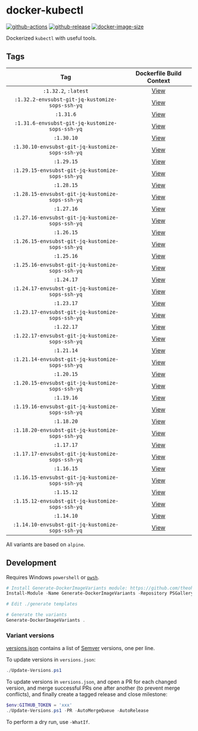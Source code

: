# docker-kubectl

[![github-actions](https://github.com/theohbrothers/docker-kubectl/actions/workflows/ci-master-pr.yml/badge.svg?branch=master)](https://github.com/theohbrothers/docker-kubectl/actions/workflows/ci-master-pr.yml)
[![github-release](https://img.shields.io/github/v/release/theohbrothers/docker-kubectl?style=flat-square)](https://github.com/theohbrothers/docker-kubectl/releases/)
[![docker-image-size](https://img.shields.io/docker/image-size/theohbrothers/docker-kubectl/latest)](https://hub.docker.com/r/theohbrothers/docker-kubectl)

Dockerized `kubectl` with useful tools.

## Tags

| Tag | Dockerfile Build Context |
|:-------:|:---------:|
| `:1.32.2`, `:latest` | [View](variants/1.32.2) |
| `:1.32.2-envsubst-git-jq-kustomize-sops-ssh-yq` | [View](variants/1.32.2-envsubst-git-jq-kustomize-sops-ssh-yq) |
| `:1.31.6` | [View](variants/1.31.6) |
| `:1.31.6-envsubst-git-jq-kustomize-sops-ssh-yq` | [View](variants/1.31.6-envsubst-git-jq-kustomize-sops-ssh-yq) |
| `:1.30.10` | [View](variants/1.30.10) |
| `:1.30.10-envsubst-git-jq-kustomize-sops-ssh-yq` | [View](variants/1.30.10-envsubst-git-jq-kustomize-sops-ssh-yq) |
| `:1.29.15` | [View](variants/1.29.15) |
| `:1.29.15-envsubst-git-jq-kustomize-sops-ssh-yq` | [View](variants/1.29.15-envsubst-git-jq-kustomize-sops-ssh-yq) |
| `:1.28.15` | [View](variants/1.28.15) |
| `:1.28.15-envsubst-git-jq-kustomize-sops-ssh-yq` | [View](variants/1.28.15-envsubst-git-jq-kustomize-sops-ssh-yq) |
| `:1.27.16` | [View](variants/1.27.16) |
| `:1.27.16-envsubst-git-jq-kustomize-sops-ssh-yq` | [View](variants/1.27.16-envsubst-git-jq-kustomize-sops-ssh-yq) |
| `:1.26.15` | [View](variants/1.26.15) |
| `:1.26.15-envsubst-git-jq-kustomize-sops-ssh-yq` | [View](variants/1.26.15-envsubst-git-jq-kustomize-sops-ssh-yq) |
| `:1.25.16` | [View](variants/1.25.16) |
| `:1.25.16-envsubst-git-jq-kustomize-sops-ssh-yq` | [View](variants/1.25.16-envsubst-git-jq-kustomize-sops-ssh-yq) |
| `:1.24.17` | [View](variants/1.24.17) |
| `:1.24.17-envsubst-git-jq-kustomize-sops-ssh-yq` | [View](variants/1.24.17-envsubst-git-jq-kustomize-sops-ssh-yq) |
| `:1.23.17` | [View](variants/1.23.17) |
| `:1.23.17-envsubst-git-jq-kustomize-sops-ssh-yq` | [View](variants/1.23.17-envsubst-git-jq-kustomize-sops-ssh-yq) |
| `:1.22.17` | [View](variants/1.22.17) |
| `:1.22.17-envsubst-git-jq-kustomize-sops-ssh-yq` | [View](variants/1.22.17-envsubst-git-jq-kustomize-sops-ssh-yq) |
| `:1.21.14` | [View](variants/1.21.14) |
| `:1.21.14-envsubst-git-jq-kustomize-sops-ssh-yq` | [View](variants/1.21.14-envsubst-git-jq-kustomize-sops-ssh-yq) |
| `:1.20.15` | [View](variants/1.20.15) |
| `:1.20.15-envsubst-git-jq-kustomize-sops-ssh-yq` | [View](variants/1.20.15-envsubst-git-jq-kustomize-sops-ssh-yq) |
| `:1.19.16` | [View](variants/1.19.16) |
| `:1.19.16-envsubst-git-jq-kustomize-sops-ssh-yq` | [View](variants/1.19.16-envsubst-git-jq-kustomize-sops-ssh-yq) |
| `:1.18.20` | [View](variants/1.18.20) |
| `:1.18.20-envsubst-git-jq-kustomize-sops-ssh-yq` | [View](variants/1.18.20-envsubst-git-jq-kustomize-sops-ssh-yq) |
| `:1.17.17` | [View](variants/1.17.17) |
| `:1.17.17-envsubst-git-jq-kustomize-sops-ssh-yq` | [View](variants/1.17.17-envsubst-git-jq-kustomize-sops-ssh-yq) |
| `:1.16.15` | [View](variants/1.16.15) |
| `:1.16.15-envsubst-git-jq-kustomize-sops-ssh-yq` | [View](variants/1.16.15-envsubst-git-jq-kustomize-sops-ssh-yq) |
| `:1.15.12` | [View](variants/1.15.12) |
| `:1.15.12-envsubst-git-jq-kustomize-sops-ssh-yq` | [View](variants/1.15.12-envsubst-git-jq-kustomize-sops-ssh-yq) |
| `:1.14.10` | [View](variants/1.14.10) |
| `:1.14.10-envsubst-git-jq-kustomize-sops-ssh-yq` | [View](variants/1.14.10-envsubst-git-jq-kustomize-sops-ssh-yq) |

All variants are based on `alpine`.

## Development

Requires Windows `powershell` or [`pwsh`](https://github.com/PowerShell/PowerShell).

```powershell
# Install Generate-DockerImageVariants module: https://github.com/theohbrothers/Generate-DockerImageVariants
Install-Module -Name Generate-DockerImageVariants -Repository PSGallery -Scope CurrentUser -Force -Verbose

# Edit ./generate templates

# Generate the variants
Generate-DockerImageVariants .
```

### Variant versions

[versions.json](generate/definitions/versions.json) contains a list of [Semver](https://semver.org/) versions, one per line.

To update versions in `versions.json`:

```powershell
./Update-Versions.ps1
```

To update versions in `versions.json`, and open a PR for each changed version, and merge successful PRs one after another (to prevent merge conflicts), and finally create a tagged release and close milestone:

```powershell
$env:GITHUB_TOKEN = 'xxx'
./Update-Versions.ps1 -PR -AutoMergeQueue -AutoRelease
```

To perform a dry run, use `-WhatIf`.
